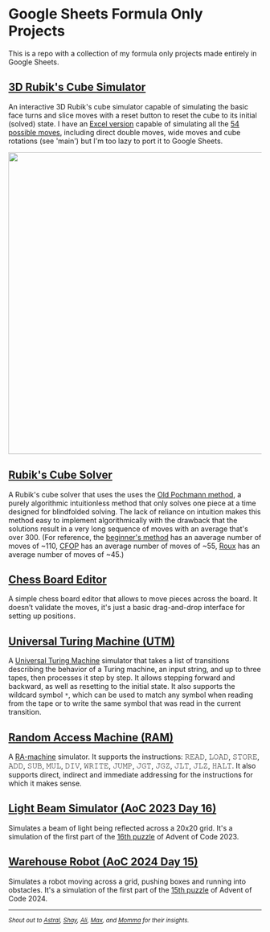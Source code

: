 # Google Sheets Formula Only Projects

This is a repo with a collection of my formula only projects made entirely in Google Sheets.

## [3D Rubik's Cube Simulator](https://github.com/ziadti/gs-projects/blob/main/rubiks_cube_simulator.md)

An interactive 3D Rubik's cube simulator capable of simulating the basic face turns and slice moves with a reset button to reset the cube to its initial (solved) state. I have an [Excel version](https://lnkd.in/dS5K3gEn) capable of simulating all the [54 possible moves](https://solvethecube.com/notation), including direct double moves, wide moves and cube rotations (see 'main') but I'm too lazy to port it to Google Sheets.

<img src="https://i.imgur.com/4tnKD4i.gif" width="600">

## [Rubik's Cube Solver](https://github.com/ziadti/gs-projects/blob/main/rubiks_cube_solver.md)

A Rubik's cube solver that uses the uses the [Old Pochmann method](https://ruwix.com/the-rubiks-cube/how-to-solve-the-rubiks-cube-blindfolded-tutorial/), a purely algorithmic intuitionless method that only solves one piece at a time designed for blindfolded solving. The lack of reliance on intuition makes this method easy to implement algorithmically with the drawback that the solutions result in a very long sequence of moves with an average that's over 300. (For reference, the [beginner's method](https://ruwix.com/the-rubiks-cube/how-to-solve-the-rubiks-cube-beginners-method/) has an aaverage number of moves of ~110, [CFOP](https://ruwix.com/the-rubiks-cube/advanced-cfop-fridrich/) has an average number of moves of ~55, [Roux](https://ruwix.com/the-rubiks-cube/different-rubiks-cube-solving-methods/roux-method/) has an average number of moves of ~45.)

## [Chess Board Editor](https://github.com/ziadti/gs-projects/blob/main/chessboard_editor.md)

A simple chess board editor that allows to move pieces across the board. It doesn’t validate the moves, it's just a basic drag-and-drop interface for setting up positions.

## [Universal Turing Machine (UTM)](https://github.com/ziadti/gs-projects/blob/main/utm_simulator.md)

A [Universal Turing Machine](https://en.wikipedia.org/wiki/Universal_Turing_machine) simulator that takes a list of transitions describing the behavior of a Turing machine, an input string, and up to three tapes, then processes it step by step. It allows stepping forward and backward, as well as resetting to the initial state. It also supports the wildcard symbol `*`, which can be used to match any symbol when reading from the tape or to write the same symbol that was read in the current transition.

## [Random Access Machine (RAM)](https://github.com/ziadti/gs-projects/blob/main/ram_simulator.md)

A [RA-machine](https://en.wikipedia.org/wiki/Random-access_machine) simulator. It supports the instructions: 𝚁𝙴𝙰𝙳, 𝙻𝙾𝙰𝙳, 𝚂𝚃𝙾𝚁𝙴, 𝙰𝙳𝙳, 𝚂𝚄𝙱, 𝙼𝚄𝙻, 𝙳𝙸𝚅, 𝚆𝚁𝙸𝚃𝙴, 𝙹𝚄𝙼𝙿, 𝙹𝙶𝚃, 𝙹𝙶𝚉, 𝙹𝙻𝚃, 𝙹𝙻𝚉, 𝙷𝙰𝙻𝚃. It also supports direct, indirect and immediate addressing for the instructions for which it makes sense.



## [Light Beam Simulator (AoC 2023 Day 16)](https://github.com/ziadti/gs-projects/blob/main/light_beam_simulator.md)

Simulates a beam of light being reflected across a 20x20 grid. It's a simulation of the first part of the [16th puzzle](https://adventofcode.com/2023/day/16) of Advent of Code 2023.

## [Warehouse Robot (AoC 2024 Day 15)](https://github.com/ziadti/gs-projects/blob/main/warehouse_robot.md)

Simulates a robot moving across a grid, pushing boxes and running into obstacles. It's a simulation of the first part of the [15th puzzle](https://adventofcode.com/2024/day/15) of Advent of Code 2024.


<hr>

<em><sup>Shout out to <a href="https://docs.google.com/spreadsheets/d/1JoUVSSEYQUJrUvvszhElaD2T7PuZcC9GOU7uc3zp178/">Astral</a>, 
<a href="https://www.reddit.com/user/AdministrativeGift15/">Shay</a>, 
<a href="https://aliafriend.com/">Ali</a>, 
<a href="https://www.cooltables.online/">Max</a>, and 
<a href="https://www.reddit.com/user/mommasaidmommasaid/">Momma</a> for their insights.</sup></em>

